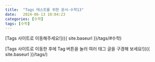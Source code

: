 ```yaml
---
title:  "Tags 테스트를 위한 문서-수학13"
date:   2024-06-13 10:04:23
categories: [수학]
tags: [수학]
---
```

[Tags 사이트로 이동해주세요!]({{ site.baseurl }}/tags/#수학)  

[Tags 사이트로 이동한 후에 Tag 버튼을 눌러 여러 태그 글을 구경해 보세요!]({{ site.baseurl }}/tags/)